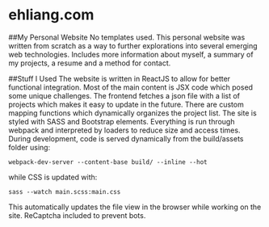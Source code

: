 # ehliang.com

##My Personal Website
No templates used. This personal website was written from scratch as a way to further explorations into several emerging web technologies. Includes more information about myself, a summary of my projects, a resume and a method for contact. 

##Stuff I Used
The website is written in ReactJS to allow for better functional integration. Most of the main content is JSX code which posed some unique challenges. The frontend fetches a json file with a list of projects which makes it easy to update in the future. There are custom mapping functions which dynamically organizes the project list. The site is styled with SASS and Bootstrap elements. Everything is run through webpack and interpreted by loaders to reduce size and access times. During development, code is served dynamically from the build/assets folder using:
```
webpack-dev-server --content-base build/ --inline --hot
```
 while CSS is updated with: 
 ```
 sass --watch main.scss:main.css
 ```
 This automatically updates the file view in the browser while working on the site. ReCaptcha included to prevent bots. 

